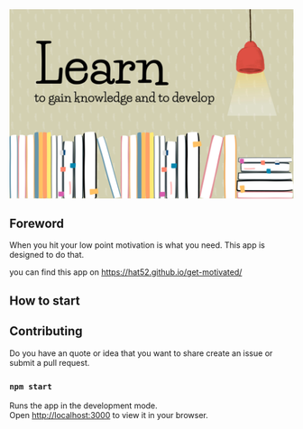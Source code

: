 <img src="./src/assets/background1.jpg" alt="30 Seconds of Interviews logo">

## Foreword

When you hit your low point motivation is what you need. This app is designed to do that.

you can find this app on https://hat52.github.io/get-motivated/
## How to start

## Contributing
Do you have an quote or idea that you want to share create an issue or submit a pull request.


### `npm start`

Runs the app in the development mode.\
Open [http://localhost:3000](http://localhost:3000) to view it in your browser.

